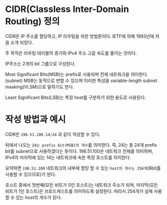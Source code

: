 # CIDR(Classless Inter-Domain Routing) 정의

CIDR은 IP 주소를 할당하고, IP 라우팅을 위한 방법론이다. IETF에 의해 1993년에 처음 소개 되었다.

주 목적은 라우팅 테이블의 증가와 IPv4 주소 고갈 속도를 줄이는 것이다.

IP주소는 2개의 bit 그룹으로 구성된다. 

Most Significant Bits(MSB)는 prefix로 사용되며 전체 네트워크을 의미한다.(subnet) MSB는 동적으로 변할 수 있으며 이러한 특성을 variable-length subnet masking(VLSM)으로 말하기도 한다.

Least Significant Bits(LSB)는 특정 host를 구분하기 위한 용도로 사용된다.

# 작성 방법과 예시

CIDR은 `198.51.100.14/24`  과 같이 작성할 수 있다. 

뒤에서 나오는 `24는 prefix bit(MSB)의 개수`를 의미한다. 즉, 24는 총 24개 prefix bit를 subnet으로 사용하겠다는 뜻이다. 198.51.100은 네트워크 전체를 의미하며, IPv4의 마지막에 있는 14는 네트워크에 속한 특정 호스트를 의미한다.

요약하면 `198.51.100` 네트워크의 내부에 할당 할 수 있는 `host의 개수는 256개`(8bit를 사용할 수 있으므로)가 된다.

호스트 중에서 첫번째(모든 비트가 0인 호스트)는 네트워크 주소가 되며, 마지막(모든 비트가 1인 호스트)은 브로드캐스트를 의미하도록 설정된다. 따라서 254개가 실제 사용할 수 있는 host의 개수가 된다.
